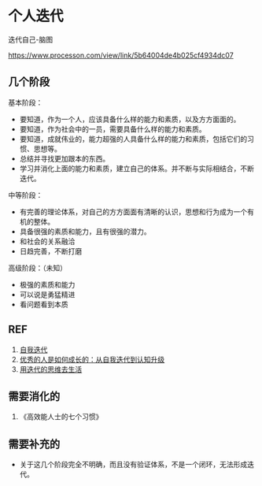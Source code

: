 # 个人迭代

迭代自己-脑图

https://www.processon.com/view/link/5b64004de4b025cf4934dc07


## 几个阶段

基本阶段：

- 要知道，作为一个人，应该具备什么样的能力和素质，以及方方面面的。
- 要知道，作为社会中的一员，需要具备什么样的能力和素质。
- 要知道，成就伟业的，能力超强的人具备什么样的能力和素质，包括它们的习惯、思想等。
- 总结并寻找更加跟本的东西。
- 学习并消化上面的能力和素质，建立自己的体系。并不断与实际相结合，不断迭代。

中等阶段：

- 有完善的理论体系，对自己的方方面面有清晰的认识，思想和行为成为一个有机的整体。
- 具备很强的素质和能力，且有很强的潜力。
- 和社会的关系融洽
- 日趋完善，不断打磨


高级阶段：（未知）

- 极强的素质和能力
- 可以说是勇猛精进
- 看问题看到本质



## REF

1. [自我迭代](https://www.jianshu.com/p/af1c6524ef4f)
2. [优秀的人是如何成长的：从自我迭代到认知升级](http://www.jiemian.com/article/1352180.html)
3. [用迭代的思维去生活](https://www.jianshu.com/p/e3b229d412ff)


## 需要消化的


1. 《高效能人士的七个习惯》



## 需要补充的

- 关于这几个阶段完全不明确，而且没有验证体系，不是一个闭环，无法形成迭代。
